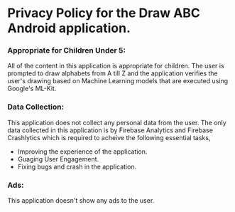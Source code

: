 # Privacy Policy for the Draw ABC Android application.

### Appropriate for Children Under 5:

All of the content in this application is appropriate for children. The user is prompted to draw alphabets from A till Z and the application verifies the user's drawing based on Machine Learning models that are executed using Google's ML-Kit.

### Data Collection:

This application does not collect any personal data from the user. The only data collected in this application is by Firebase Analytics and Firebase Crashlytics which is required to acheive the following essential tasks,

- Improving the experience of the application.
- Guaging User Engagement.
- Fixing bugs and crash in the application.

### Ads:

This application doesn't show any ads to the user.


